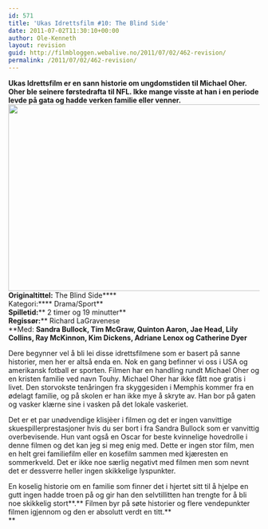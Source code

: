 ```yaml
---
id: 571
title: 'Ukas Idrettsfilm #10: The Blind Side'
date: 2011-07-02T11:30:10+00:00
author: Ole-Kenneth
layout: revision
guid: http://filmbloggen.webalive.no/2011/07/02/462-revision/
permalink: /2011/07/02/462-revision/
---
```

**Ukas Idrettsfilm er en sann historie om ungdomstiden til Michael Oher. Oher ble seinere førstedrafta til NFL. Ikke mange visste at han i en periode levde på gata og hadde verken familie eller venner.**  
[<img class="alignnone size-medium wp-image-463" src="http://filmbloggen.net/wp-content/uploads//2011/06/the-blind-side.jpg?w=300" alt="" width="561" height="373" />](http://filmbloggen.net/wp-content/uploads//2011/06/the-blind-side.jpg)  
****Originaltittel:**** The Blind Side****  
Kategori:**** Drama/Sport**  
**Spilletid:**** 2 timer og 19 minutter**  
**Regissør:**** Richard LaGravenese  
**Med: **Sandra Bullock, Tim McGraw, Quinton Aaron, Jae Head, Lily Collins, Ray McKinnon, Kim Dickens, Adriane Lenox og Catherine Dyer**</p> 

</strong>Dere begynner vel å bli lei disse idrettsfilmene som er basert på sanne historier, men her er altså enda en. Nok en gang befinner vi oss i USA og amerikansk fotball er sporten. Filmen har en handling rundt Michael Oher og en kristen familie ved navn Touhy. Michael Oher har ikke fått noe gratis i livet. Den storvokste tenåringen fra skyggesiden i Memphis kommer fra en ødelagt familie, og på skolen er han ikke mye å skryte av. Han bor på gaten og vasker klærne sine i vasken på det lokale vaskeriet.

Det er et par unødvendige klisjèer i filmen og det er ingen vanvittige skuespillerprestasjoner hvis du ser bort i fra Sandra Bullock som er vanvittig overbevisende. Hun vant også en Oscar for beste kvinnelige hovedrolle i denne filmen og det kan jeg si meg enig med. Dette er ingen stor film, men en helt grei familiefilm eller en kosefilm sammen med kjæresten en sommerkveld. Det er ikke noe særlig negativt med filmen men som nevnt det er dessverre heller ingen skikkelige lyspunkter.

En koselig historie om en familie som finner det i hjertet sitt til å hjelpe en gutt ingen hadde troen på og gir han den selvtillitten han trengte for å bli noe skikkelig stort**.** Filmen byr på søte historier og flere vendepunkter filmen igjennom og den er absolutt verdt en titt.**  
**
